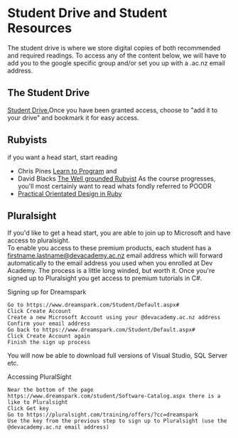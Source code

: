 # Student Drive and Student Resources 

The student drive is where we store digital copies of both recommended and required readings. 
To access any of the content below, we will have to add you to the google specific group and/or set you up with a .ac.nz email address. 

## The Student Drive 
[Student Drive.](https://drive.google.com/open?id=0B5aB0OHeInzgeWZoQm9VaWJQeWc&authuser=0)Once you have been granted access, choose to "add it to your drive" and bookmark it for easy access.  

## Rubyists 
if you want a head start, start reading 
- Chris Pines [Learn to Program](https://drive.google.com/open?id=0B5aB0OHeInzgOWE3dF9tMzByVVk&authuser=0) and
- David Blacks [The Well grounded Rubyist](https://drive.google.com/open?id=0B5aB0OHeInzgXzFFd1ZhT2lUTjA&authuser=0)
As the course progresses, you'll most certainly want to read whats fondly referred to POODR 
- [Practical Orientated Design in Ruby](https://drive.google.com/open?id=0B5aB0OHeInzgcHFvZUVtNlZzQ3c&authuser=0)

## Pluralsight 
If you'd like to get a head start, you are able to join up to Microsoft and have access to pluralsight.  
To enable you access to these premium products, each student has a firstname.lastname@devacademy.ac.nz email address which will forward automatically to the email address you used when you enrolled at Dev Academy. 
The process is a little long winded, but worth it. Once you're signed up to Pluralsight you get access to premium tutorials in C#.

Signing up for Dreamspark

    Go to https://www.dreamspark.com/Student/Default.aspx#
    Click Create Account
    Create a new Microsoft Account using your @devacademy.ac.nz address
    Confirm your email address
    Go back to https://www.dreamspark.com/Student/Default.aspx#
    Click Create Account again
    Finish the sign up process

You will now be able to download full versions of  Visual Studio, SQL Server etc.

Accessing PluralSight 

    Near the bottom of the page https://www.dreamspark.com/student/Software-Catalog.aspx there is a like to Pluralsight 
    Click Get key
    Go to https://pluralsight.com/training/offers/?cc=dreamspark
    Use the key from the previous step to sign up to Pluralsight (use the @devacademy.ac.nz email address)  
    



